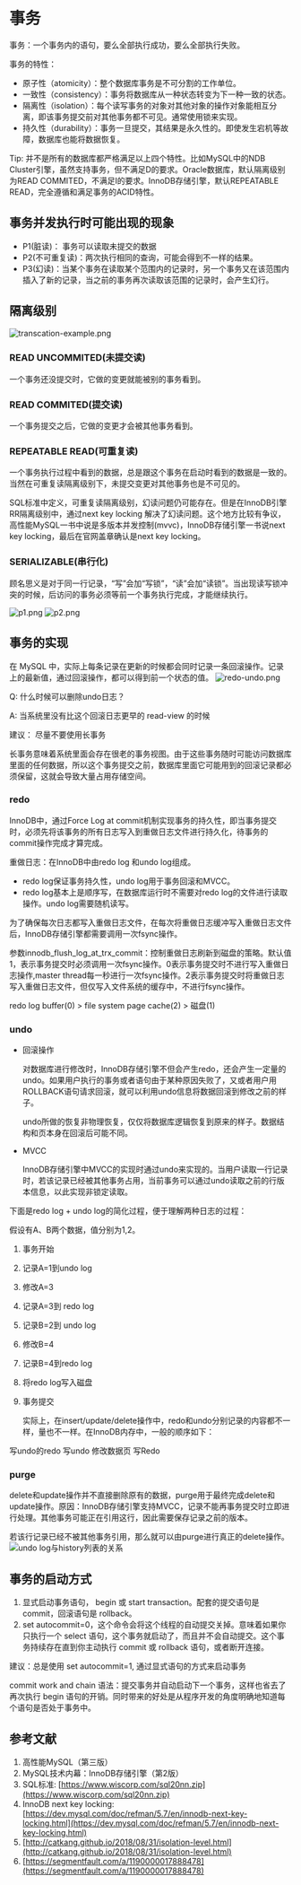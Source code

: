# 事务

事务：一个事务内的语句，要么全部执行成功，要么全部执行失败。

事务的特性：

* 原子性（atomicity）：整个数据库事务是不可分割的工作单位。
* 一致性（consistency）：事务将数据库从一种状态转变为下一种一致的状态。
* 隔离性（isolation）：每个读写事务的对象对其他对象的操作对象能相互分离，即该事务提交前对其他事务都不可见。通常使用锁来实现。
* 持久性（durability）：事务一旦提交，其结果是永久性的。即使发生宕机等故障，数据库也能将数据恢复。

Tip: 并不是所有的数据库都严格满足以上四个特性。比如MySQL中的NDB Cluster引擎，虽然支持事务，但不满足D的要求。Oracle数据库，默认隔离级别为READ COMMITED，不满足I的要求。InnoDB存储引擎，默认REPEATABLE READ，完全遵循和满足事务的ACID特性。

## 事务并发执行时可能出现的现象

* P1\(脏读\)： 事务可以读取未提交的数据
* P2\(不可重复读\)：两次执行相同的查询，可能会得到不一样的结果。
* P3\(幻读\)：当某个事务在读取某个范围内的记录时，另一个事务又在该范围内插入了新的记录，当之前的事务再次读取该范围的记录时，会产生幻行。

## 隔离级别

![transcation-example.png](../../.gitbook/assets/transcation-example.png)

### READ UNCOMMITED\(未提交读\)

一个事务还没提交时，它做的变更就能被别的事务看到。

### READ COMMITED\(提交读\)

一个事务提交之后，它做的变更才会被其他事务看到。

### REPEATABLE READ\(可重复读\)

一个事务执行过程中看到的数据，总是跟这个事务在启动时看到的数据是一致的。当然在可重复读隔离级别下，未提交变更对其他事务也是不可见的。

SQL标准中定义，可重复读隔离级别，幻读问题仍可能存在。但是在InnoDB引擎RR隔离级别中，通过next key locking 解决了幻读问题。这个地方比较有争议，高性能MySQL一书中说是多版本并发控制\(mvvc\)，InnoDB存储引擎一书说next key locking，最后在官网盖章确认是next key locking。

### SERIALIZABLE\(串行化\)

顾名思义是对于同一行记录，“写”会加“写锁”，“读”会加“读锁”。当出现读写锁冲突的时候，后访问的事务必须等前一个事务执行完成，才能继续执行。

![p1.png](../../.gitbook/assets/p1%20%281%29.png) ![p2.png](../../.gitbook/assets/p2%20%281%29.png)

## 事务的实现

在 MySQL 中，实际上每条记录在更新的时候都会同时记录一条回滚操作。记录上的最新值，通过回滚操作，都可以得到前一个状态的值。 ![redo-undo.png](../../.gitbook/assets/redo-undo.png)

Q: 什么时候可以删除undo日志？

A: 当系统里没有比这个回滚日志更早的 read-view 的时候

建议： 尽量不要使用长事务

长事务意味着系统里面会存在很老的事务视图。由于这些事务随时可能访问数据库里面的任何数据，所以这个事务提交之前，数据库里面它可能用到的回滚记录都必须保留，这就会导致大量占用存储空间。

### redo

InnoDB中，通过Force Log at commit机制实现事务的持久性，即当事务提交时，必须先将该事务的所有日志写入到重做日志文件进行持久化，待事务的commit操作完成才算完成。

重做日志：在InnoDB中由redo log 和undo log组成。

* redo log保证事务持久性，undo log用于事务回滚和MVCC。
* redo log基本上是顺序写，在数据库运行时不需要对redo log的文件进行读取操作。undo log需要随机读写。

为了确保每次日志都写入重做日志文件，在每次将重做日志缓冲写入重做日志文件后，InnoDB存储引擎都需要调用一次fsync操作。

参数innodb\_flush\_log\_at\_trx\_commit：控制重做日志刷新到磁盘的策略。默认值1，表示事务提交时必须调用一次fsync操作。0表示事务提交时不进行写入重做日志操作,master thread每一秒进行一次fsync操作。2表示事务提交时将重做日志写入重做日志文件，但仅写入文件系统的缓存中，不进行fsync操作。

redo log buffer\(0\) &gt; file system page cache\(2\) &gt; 磁盘\(1\)

### undo

* 回滚操作

  对数据库进行修改时，InnoDB存储引擎不但会产生redo，还会产生一定量的undo。如果用户执行的事务或者语句由于某种原因失败了，又或者用户用ROLLBACK语句请求回滚，就可以利用undo信息将数据回滚到修改之前的样子。

  undo所做的恢复非物理恢复，仅仅将数据库逻辑恢复到原来的样子。数据结构和页本身在回滚后可能不同。

* MVCC

  InnoDB存储引擎中MVCC的实现时通过undo来实现的。当用户读取一行记录时，若该记录已经被其他事务占用，当前事务可以通过undo读取之前的行版本信息，以此实现非锁定读取。

下面是redo log + undo log的简化过程，便于理解两种日志的过程：

假设有A、B两个数据，值分别为1,2。

1. 事务开始
2. 记录A=1到undo log
3. 修改A=3
4. 记录A=3到 redo log
5. 记录B=2到 undo log
6. 修改B=4
7. 记录B=4到redo log
8. 将redo log写入磁盘
9. 事务提交

   实际上，在insert/update/delete操作中，redo和undo分别记录的内容都不一样，量也不一样。在InnoDB内存中，一般的顺序如下：

写undo的redo 写undo 修改数据页 写Redo

### purge

delete和update操作并不直接删除原有的数据，purge用于最终完成delete和update操作。原因：InnoDB存储引擎支持MVCC，记录不能再事务提交时立即进行处理。其他事务可能正在引用这行，因此需要保存记录之前的版本。

若该行记录已经不被其他事务引用，那么就可以由purge进行真正的delete操作。 ![undo log&#x4E0E;history&#x5217;&#x8868;&#x7684;&#x5173;&#x7CFB;](../../.gitbook/assets/undo-log-and-history-list.png)

## 事务的启动方式

1. 显式启动事务语句， begin 或 start transaction。配套的提交语句是 commit，回滚语句是 rollback。
2. set autocommit=0，这个命令会将这个线程的自动提交关掉。意味着如果你只执行一个 select 语句，这个事务就启动了，而且并不会自动提交。这个事务持续存在直到你主动执行 commit 或 rollback 语句，或者断开连接。

建议：总是使用 set autocommit=1, 通过显式语句的方式来启动事务

commit work and chain 语法：提交事务并自动启动下一个事务，这样也省去了再次执行 begin 语句的开销。同时带来的好处是从程序开发的角度明确地知道每个语句是否处于事务中。

## 参考文献

1. 高性能MySQL（第三版）
2. MySQL技术内幕：InnoDB存储引擎（第2版）
3. SQL标准: [https://www.wiscorp.com/sql20nn.zip](https://www.wiscorp.com/sql20nn.zip)
4. InnoDB next key locking: [https://dev.mysql.com/doc/refman/5.7/en/innodb-next-key-locking.html](https://dev.mysql.com/doc/refman/5.7/en/innodb-next-key-locking.html)
5. [http://catkang.github.io/2018/08/31/isolation-level.html](http://catkang.github.io/2018/08/31/isolation-level.html)
6. [https://segmentfault.com/a/1190000017888478](https://segmentfault.com/a/1190000017888478)

